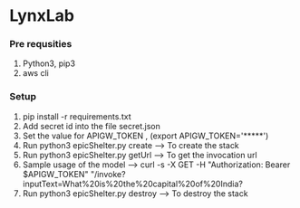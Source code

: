 # LynxLab


### Pre requsities
1. Python3, pip3
2. aws cli


### Setup
1. pip install -r requirements.txt
2. Add secret id into the file secret.json
3. Set the value for APIGW_TOKEN , (export APIGW_TOKEN='*****')
4. Run python3 epicShelter.py create --> To create the stack
5. Run python3 epicShelter.py getUrl --> To get the invocation url
6. Sample usage of the model --> curl -s -X GET -H "Authorization: Bearer $APIGW_TOKEN" "<apiGetUrl>/invoke?inputText=What%20is%20the%20capital%20of%20India?
7. Run python3 epicShelter.py destroy --> To destroy the stack